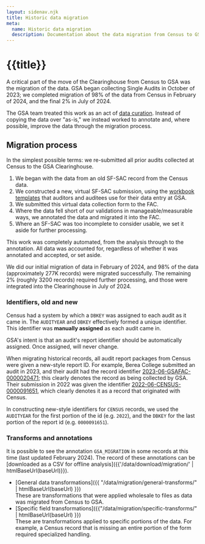 ```yaml
---
layout: sidenav.njk
title: Historic data migration
meta:
  name: Historic data migration
  description: Documentation about the data migration from Census to GSA.
---
```


# {{title}}

A critical part of the move of the Clearinghouse from Census to GSA was the migration of the data. GSA began collecting Single Audits in October of 2023; we completed migration of 98% of the data from Census in February of 2024, and the final 2% in July of 2024.

The GSA team treated this work as an act of [data curation](https://en.wikipedia.org/wiki/Data_curation). Instead of copying the data over "as-is," we instead worked to annotate and, where possible, improve the data through the migration process.

## Migration process

In the simplest possible terms: we re-submitted all prior audits collected at Census to the GSA Clearinghouse.

1. We began with the data from an old SF-SAC record from the Census data.
2. We constructed a new, virtual SF-SAC submission, using the [workbook templates]({{config.baseUrl}}audit-resources/sf-sac/) that auditors and auditees use for their data entry at GSA.
3. We submitted this virtual data collection form to the FAC.
4. Where the data fell short of our validations in manageable/measurable ways, we annotated the data and migrated it into the FAC.
5. Where an SF-SAC was too incomplete to consider usable, we set it aside for further processing.

This work was completely automated, from the analysis through to the annotation. All data was accounted for, regardless of whether it was annotated and accepted, or set aside.

We did our initial migration of data in February of 2024, and 98% of the data (approximately 277K records) were migrated successfully. The remaining 2% (roughly 3200 records) required further  processing, and those were integrated into the Clearinghouse in July of 2024. 

### Identifiers, old and new

Census had a system by which a `DBKEY` was assigned to each audit as it came in. The `AUDITYEAR` and `DBKEY` effectively formed a unique identifier. This identifier was **manually assigned** as each audit came in.

GSA's intent is that an audit's report identifier should be automatically assigned. Once assigned, will never change.

When migrating historical records, all audit report packages from Census were given a new-style report ID. For example, Berea College submitted an audit in 2023, and their audit had the record identifier [2023-06-GSAFAC-0000020471](https://app.fac.gov/dissemination/summary/2023-06-GSAFAC-0000020471); this clearly denotes the record as being collected by GSA. Their submission in 2022 was given the identifier [2022-06-CENSUS-0000091651](https://app.fac.gov/dissemination/summary/2022-06-CENSUS-0000091651), which clearly denotes it as a record that originated with Census. 

In constructing new-style identifiers for `CENSUS` records, we used the `AUDITYEAR` for the first portion of the id (e.g. `2022`), and the `DBKEY` for the last portion of the report id (e.g. `0000091651`). 

### Transforms and annotations

It is possible to see the annotation `GSA_MIGRATION` in some records at this time (last updated February 2024). The record of these annotations can be [downloaded as a CSV for offline analysis]({{'/data/download/migration/' | htmlBaseUrl(baseUrl)}}).


* [General data transformations]({{ "/data/migration/general-transforms/" | htmlBaseUrl(baseUrl) }})<br>These are transformations that were applied wholesale to files as data was migrated from Census to GSA.
* [Specific field transformations]({{"/data/migration/specific-transforms/" | htmlBaseUrl(baseUrl) }})<br>These are transformations applied to specific portions of the data. For example, a Census record that is missing an entire portion of the form required specialized handling.